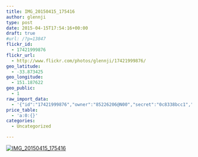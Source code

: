 ```yaml
---
title: IMG_20150415_175416
author: glennji
type: post
date: 2015-04-15T17:54:16+00:00
draft: true
#url: /?p=13847
flickr_id:
  - 17421999876
flickr_url:
  - http://www.flickr.com/photos/glennji/17421999876/
geo_latitude:
  - -33.873425
geo_longitude:
  - 151.187622
geo_public:
  - 1
raw_import_data:
  - '{"id":"17421999876","owner":"85226206@N00","secret":"0c8338bcc1","server":"7690","farm":8,"title":"IMG_20150415_175416","ispublic":0,"isfriend":0,"isfamily":0,"description":{"_content":""},"dateupload":"1431161533","lastupdate":"1431161546","datetaken":"2015-04-15 17:54:16","datetakengranularity":"0","datetakenunknown":"0","ownername":"glennji","tags":"","machine_tags":"","originalsecret":"af4fab6fb6","originalformat":"jpg","latitude":"-33.873425","longitude":"151.187622","accuracy":"16","context":0,"place_id":"l.QVuZdTVLuv9sjv1A","woeid":"26198452","geo_is_family":0,"geo_is_friend":0,"geo_is_contact":0,"geo_is_public":0,"media":"photo","media_status":"ready","url_o":"https://farm8.staticflickr.com/7690/17421999876_af4fab6fb6_o.jpg","height_o":"3120","width_o":"4208"}'
price_table:
  - 'a:0:{}'
categories:
  - Uncategorized

---
```

<p class="flickr-image">
  <a href="http://www.flickr.com/photos/glennji/17421999876/" class="flickr-link"><img src="http://i0.wp.com/glennji.com/wp-content/uploads/2015/04/17421999876_af4fab6fb6_o.jpg?fit=1024%2C1024" width="" height="" alt="IMG_20150415_175416" class="keyring-img" /></a>
</p>
